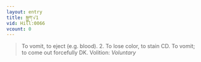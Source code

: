 ```yaml
---
layout: entry
title: སྐྱུག་√1
vid: Hill:0066
vcount: 0
---
```

> To vomit, to eject (e\.g\. blood)\. 2\. To lose color, to stain CD\. To vomit; to come out forcefully DK\.
> Volition: _Voluntary_


